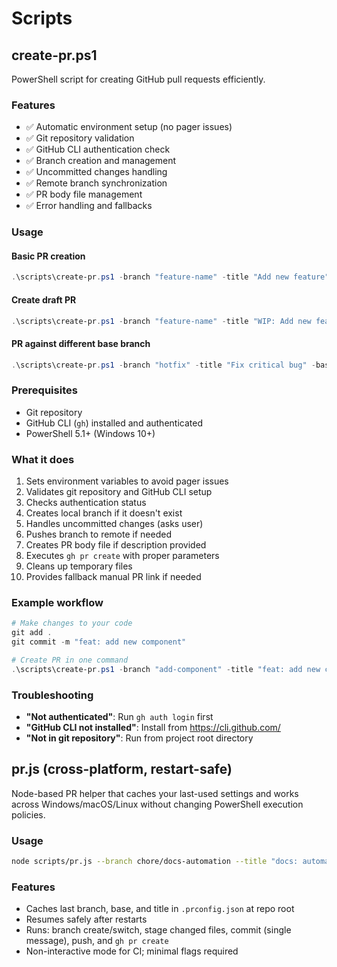# Scripts

## create-pr.ps1

PowerShell script for creating GitHub pull requests efficiently.

### Features
- ✅ Automatic environment setup (no pager issues)
- ✅ Git repository validation
- ✅ GitHub CLI authentication check
- ✅ Branch creation and management
- ✅ Uncommitted changes handling
- ✅ Remote branch synchronization
- ✅ PR body file management
- ✅ Error handling and fallbacks

### Usage

#### Basic PR creation
```powershell
.\scripts\create-pr.ps1 -branch "feature-name" -title "Add new feature" -body "This PR adds..."
```

#### Create draft PR
```powershell
.\scripts\create-pr.ps1 -branch "feature-name" -title "WIP: Add new feature" -draft
```

#### PR against different base branch
```powershell
.\scripts\create-pr.ps1 -branch "hotfix" -title "Fix critical bug" -base "develop"
```

### Prerequisites
- Git repository
- GitHub CLI (`gh`) installed and authenticated
- PowerShell 5.1+ (Windows 10+)

### What it does
1. Sets environment variables to avoid pager issues
2. Validates git repository and GitHub CLI setup
3. Checks authentication status
4. Creates local branch if it doesn't exist
5. Handles uncommitted changes (asks user)
6. Pushes branch to remote if needed
7. Creates PR body file if description provided
8. Executes `gh pr create` with proper parameters
9. Cleans up temporary files
10. Provides fallback manual PR link if needed

### Example workflow
```powershell
# Make changes to your code
git add .
git commit -m "feat: add new component"

# Create PR in one command
.\scripts\create-pr.ps1 -branch "add-component" -title "feat: add new component" -body "Adds a new reusable component for the dashboard."
```

### Troubleshooting
- **"Not authenticated"**: Run `gh auth login` first
- **"GitHub CLI not installed"**: Install from https://cli.github.com/
- **"Not in git repository"**: Run from project root directory

## pr.js (cross-platform, restart-safe)

Node-based PR helper that caches your last-used settings and works across Windows/macOS/Linux without changing PowerShell execution policies.

### Usage

```bash
node scripts/pr.js --branch chore/docs-automation --title "docs: automate" --body "..." --base main --draft
```

### Features
- Caches last branch, base, and title in `.prconfig.json` at repo root
- Resumes safely after restarts
- Runs: branch create/switch, stage changed files, commit (single message), push, and `gh pr create`
- Non-interactive mode for CI; minimal flags required
